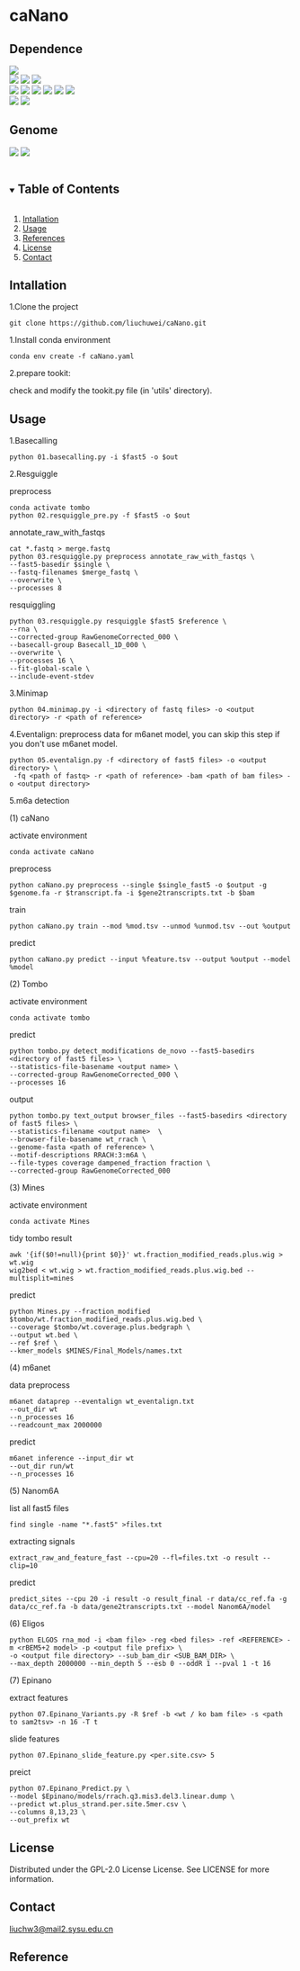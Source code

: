 # caNano
## Dependence
![](https://img.shields.io/badge/software-version-blue)  
[![](https://img.shields.io/badge/Guppy-v6.5.7-green)](https://community.nanoporetech.com/downloads)
[![](https://img.shields.io/badge/Minimap2-v2.24-green)](https://github.com/lh3/minimap2)
[![](https://img.shields.io/badge/samtools-v1.1.7-green)](https://github.com/samtools/samtools)   
[![](https://img.shields.io/badge/bedtools-v2.29.1-blue)](https://bedtools.readthedocs.io/en/latest/)
[![](https://img.shields.io/badge/ELIGOS-v2.0.1-blue)](https://gitlab.com/piroonj/eligos2)
[![](https://img.shields.io/badge/Epinano-v1.2.0-blue)](https://github.com/novoalab/EpiNano)
[![](https://img.shields.io/badge/MINES-v0.0-orange)](https://github.com/YeoLab/MINES.git)
[![](https://img.shields.io/badge/Tombo-v1.5.1-orange)](https://github.com/nanoporetech/tombo)
[![](https://img.shields.io/badge/Nanom6A-v2.0-orange)](https://github.com/gaoyubang/nanom6A)  
[![](https://img.shields.io/badge/m6Anet-v1.0-purple)](https://github.com/GoekeLab/m6anet) 
[![](https://img.shields.io/badge/nanopolish-v0.14.0-purple)](https://github.com/jts/nanopolish)  

## Genome
[![](https://img.shields.io/badge/mm39-orange)](https://hgdownload.soe.ucsc.edu/goldenPath/mm39/bigZips/)
[![](https://img.shields.io/badge/hg38-green)](https://hgdownload.soe.ucsc.edu/goldenPath/hg38/bigZips/)


<!-- TABLE OF CONTENTS -->
<details open="open">
  <summary><h2 style="display: inline-block">Table of Contents</h2></summary>
  <ol>
    <li>
      <a href="#Intallation">Intallation</a>
    </li>
    <li><a href="#Usage">Usage</a></li>
    <li><a href="#References">References</a></li>
    <li><a href="#license">License</a></li>
    <li><a href="#Contact">Contact</a></li>
  </ol>
</details>

## Intallation
1.Clone the project
   ```shell
   git clone https://github.com/liuchuwei/caNano.git
   ```
1.Install conda environment
   ```shell
   conda env create -f caNano.yaml
   ```
2.prepare tookit: 

check and modify the tookit.py file (in 'utils' directory).
    
## Usage
1.Basecalling
   ```shell
   python 01.basecalling.py -i $fast5 -o $out
   ```
2.Resguiggle

preprocess

   ```shell
   conda activate tombo
   python 02.resquiggle_pre.py -f $fast5 -o $out
   ```
annotate_raw_with_fastqs

   ```shell
   cat *.fastq > merge.fastq
   python 03.resquiggle.py preprocess annotate_raw_with_fastqs \
--fast5-basedir $single \
--fastq-filenames $merge_fastq \
--overwrite \
--processes 8
   ```
resquiggling
   ```shell
python 03.resquiggle.py resquiggle $fast5 $reference \
--rna \
--corrected-group RawGenomeCorrected_000 \
--basecall-group Basecall_1D_000 \
--overwrite \
--processes 16 \
--fit-global-scale \
--include-event-stdev
   ```
3.Minimap
   ```shell
python 04.minimap.py -i <directory of fastq files> -o <output directory> -r <path of reference>
   ```

4.Eventalign: preprocess data for m6anet model, you can skip this step if you don't use m6anet model.

```shell
python 05.eventalign.py -f <directory of fast5 files> -o <output directory> \
 -fq <path of fastq> -r <path of reference> -bam <path of bam files> -o <output directory>
```

5.m6a detection

(1) caNano

activate environment
   ```shell
   conda activate caNano
   ```

preprocess
   ```shell
   python caNano.py preprocess --single $single_fast5 -o $output -g $genome.fa -r $transcript.fa -i $gene2transcripts.txt -b $bam
   ```

train
   ```shell
   python caNano.py train --mod %mod.tsv --unmod %unmod.tsv --out %output
   ```

predict
   ```shell
   python caNano.py predict --input %feature.tsv --output %output --model %model
   ```

(2) Tombo

activate environment
```shell
conda activate tombo
```

predict
```shell
python tombo.py detect_modifications de_novo --fast5-basedirs <directory of fast5 files> \
--statistics-file-basename <output name> \
--corrected-group RawGenomeCorrected_000 \
--processes 16
```

output
```shell
python tombo.py text_output browser_files --fast5-basedirs <directory of fast5 files> \
--statistics-filename <output name>  \
--browser-file-basename wt_rrach \
--genome-fasta <path of reference> \
--motif-descriptions RRACH:3:m6A \
--file-types coverage dampened_fraction fraction \
--corrected-group RawGenomeCorrected_000
```

(3) Mines

activate environment
```shell
conda activate Mines
```

tidy tombo result
```shell
awk '{if($0!=null){print $0}}' wt.fraction_modified_reads.plus.wig > wt.wig
wig2bed < wt.wig > wt.fraction_modified_reads.plus.wig.bed --multisplit=mines
```

predict
```shell
python Mines.py --fraction_modified $tombo/wt.fraction_modified_reads.plus.wig.bed \
--coverage $tombo/wt.coverage.plus.bedgraph \
--output wt.bed \
--ref $ref \
--kmer_models $MINES/Final_Models/names.txt
```

(4) m6anet

data preprocess
```shell
m6anet dataprep --eventalign wt_eventalign.txt
--out_dir wt
--n_processes 16
--readcount_max 2000000
```

predict
```shell
m6anet inference --input_dir wt
--out_dir run/wt
--n_processes 16
```

(5) Nanom6A

list all fast5 files
```shell
find single -name "*.fast5" >files.txt
```

extracting signals
```shell
extract_raw_and_feature_fast --cpu=20 --fl=files.txt -o result --clip=10
```
predict
```shell
predict_sites --cpu 20 -i result -o result_final -r data/cc_ref.fa -g data/cc_ref.fa -b data/gene2transcripts.txt --model Nanom6A/model
```

(6) Eligos
```shell
python ELGOS rna_mod -i <bam file> -reg <bed files> -ref <REFERENCE> -m <rBEM5+2 model> -p <output file prefix> \
-o <output file directory> --sub_bam_dir <SUB_BAM_DIR> \
--max_depth 2000000 --min_depth 5 --esb 0 --oddR 1 --pval 1 -t 16
```

(7) Epinano

extract features
```shell
python 07.Epinano_Variants.py -R $ref -b <wt / ko bam file> -s <path to sam2tsv> -n 16 -T t
```

slide features
```shell
python 07.Epinano_slide_feature.py <per.site.csv> 5
```

preict
```shell
python 07.Epinano_Predict.py \
--model $Epinano/models/rrach.q3.mis3.del3.linear.dump \
--predict wt.plus_strand.per.site.5mer.csv \
--columns 8,13,23 \
--out_prefix wt
```

## License
Distributed under the GPL-2.0 License License. See LICENSE for more information.

## Contact
liuchw3@mail2.sysu.edu.cn

## Reference

